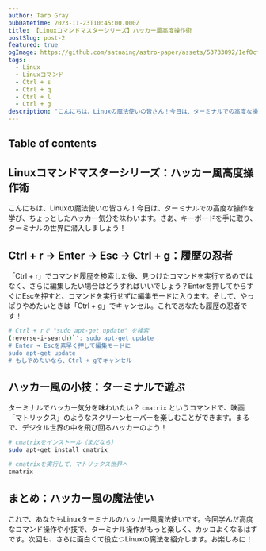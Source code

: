 ```yaml
---
author: Taro Gray
pubDatetime: 2023-11-23T10:45:00.000Z
title: 【Linuxコマンドマスターシリーズ】ハッカー風高度操作術
postSlug: post-2
featured: true
ogImage: https://github.com/satnaing/astro-paper/assets/53733092/1ef0cf03-8137-4d67-ac81-84a032119e3a
tags:
  - Linux
  - Linuxコマンド
  - Ctrl + s
  - Ctrl + q
  - Ctrl + l
  - Ctrl + g
description: "こんにちは、Linuxの魔法使いの皆さん！今日は、ターミナルでの高度な操作を学び、ちょっとしたハッカー気分を味わいます。さあ、キーボードを手に取り、ターミナルの世界に潜入しましょう！"
---
```


## Table of contents

## Linuxコマンドマスターシリーズ：ハッカー風高度操作術

こんにちは、Linuxの魔法使いの皆さん！今日は、ターミナルでの高度な操作を学び、ちょっとしたハッカー気分を味わいます。さあ、キーボードを手に取り、ターミナルの世界に潜入しましょう！

## Ctrl + r → Enter → Esc → Ctrl + g：履歴の忍者

「Ctrl + r」でコマンド履歴を検索した後、見つけたコマンドを実行するのではなく、さらに編集したい場合はどうすればいいでしょう？Enterを押してからすぐにEscを押すと、コマンドを実行せずに編集モードに入ります。そして、やっぱりやめたいときは「Ctrl + g」でキャンセル。これであなたも履歴の忍者です！

```bash
# Ctrl + rで "sudo apt-get update" を検索
(reverse-i-search)`': sudo apt-get update
# Enter → Escを素早く押して編集モードに
sudo apt-get update
# もしやめたいなら、Ctrl + gでキャンセル
```

## ハッカー風の小技：ターミナルで遊ぶ

ターミナルでハッカー気分を味わいたい？ `cmatrix` というコマンドで、映画「マトリックス」のようなスクリーンセーバーを楽しむことができます。まるで、デジタル世界の中を飛び回るハッカーのよう！

```bash
# cmatrixをインストール（まだなら）
sudo apt-get install cmatrix

# cmatrixを実行して、マトリックス世界へ
cmatrix
```

## まとめ：ハッカー風の魔法使い

これで、あなたもLinuxターミナルのハッカー風魔法使いです。今回学んだ高度なコマンド操作や小技で、ターミナル操作がもっと楽しく、カッコよくなるはずです。次回も、さらに面白くて役立つLinuxの魔法を紹介します。お楽しみに！
